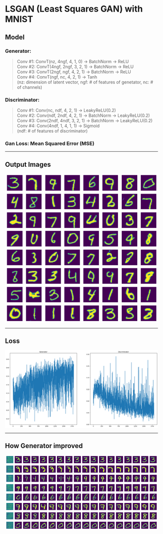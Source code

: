 LSGAN (Least Squares GAN) with MNIST
=============

## Model
### Generator:  
> Conv #1: ConvT(nz, 4ngf, 4, 1, 0) → BatchNorm → ReLU  
> Conv #2: ConvT(4ngf, 2ngf, 3, 2, 1) → BatchNorm → ReLU  
> Conv #3: ConvT(2ngf, ngf, 4, 2, 1) → BatchNorm → ReLU  
> Conv #4: ConvT(ngf, nc, 4, 2, 1) → Tanh  
(nz: dimension of latent vector, ngf: # of features of genetator, nc: # of channels)  
  
### Discriminator:  
> Conv #1: Conv(nc, ndf, 4, 2, 1) → LeakyReLU(0.2)  
> Conv #2: Conv(ndf, 2ndf, 4, 2, 1) → BatchNorm → LeakyReLU(0.2)  
> Conv #3: Conv(2ndf, 4ndf, 3, 2, 1) → BatchNorm → LeakyReLU(0.2)  
> Conv #4: Conv(4ndf, 1, 4, 1, 1) → Sigmoid  
(ndf: # of features of discriminator)  

### Gan Loss: Mean Squared Error (MSE)
  
------------------
## Output Images  
![output_img](./images/LSGAN_1.png)  

------------------
## Loss  
![loss_img](./images/LSGAN_2.png)  

------------------
## How Generator improved  
![improved_img](./images/LSGAN_3.png)  

